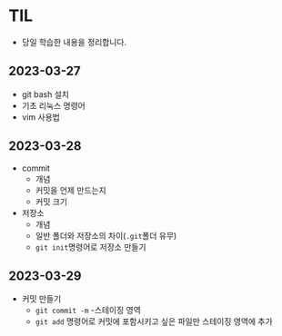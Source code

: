 # TIL
- 당일 학습한 내용을 정리합니다.

## 2023-03-27
 - git bash 설치
 - 기초 리눅스 명령어
 - vim 사용법

## 2023-03-28
 - commit
   - 개념
   - 커밋을 언제 만드는지
   - 커밋 크기
 - 저장소
   - 개념
   - 일반 폴더와 저장소의 차이(`.git`폴더 유무)
   - `git init`명령어로 저장소 만들기
## 2023-03-29
 - 커밋 만들기
   - `git commit -m`
 -스테이징 영역
   - `git add` 명령어로 커밋에 포함시키고 싶은 파일만 스테이징 영역에 추가